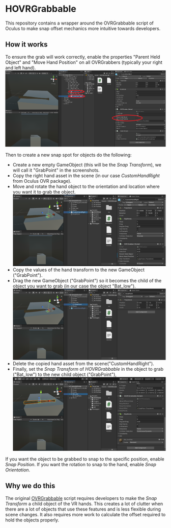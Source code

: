 # HOVRGrabbable
This repository contains a wrapper around the OVRGrabbable script of Oculus to make snap offset mechanics more intuitive towards developers.

## How it works
To ensure the grab will work correctly, enable the properties "Parent Held Object" and "Move Hand Position" on all OVRGrabbers (typically your right and left hand).
![Setting properties Parent Held Object and Move Hand Position](./res/ovrgrabber_config.png) 

Then to create a new snap spot for objects do the following:
- Create a new empty GameObject (this will be the *Snap Transform*), we will call it "GrabPoint" in the screenshots.
- Copy the right hand asset in the scene (in our case *CustomHandRight* from Oculus OVR package).
- Move and rotate the hand object to the orientation and location where you want it to grab the object.
![CustomHandRight copy in scene](./res/customhandright_copy.png)
- Copy the values of the hand transform to the new GameObject ("GrabPoint").
- Drag the new GameObject ("GrabPoint") so it becomes the child of the object you want to grab (in our case the object "Bat_low").
![GrabPoint as child object of Bat_low](./res/grabpoint_as_child.png)
- Delete the copied hand asset from the scene("CustomHandRight").
- Finally, set the *Snap Transform* of *HOVRGrabbable* in the object to grab ("Bat_low") to the new child object ("GrabPoint"), 
![Snap values of HOVRGrabbable](./res/hovrgrabbable_snap.png)

If you want the object to be grabbed to snap to the specific position, enable *Snap Position*. If you want the rotation to snap to the hand, enable *Snap Orientation*.

## Why we do this
The original [OVRGrabbable](https://developer.oculus.com/reference/unity/1.43/class_o_v_r_grabbable/) script requires developers to make the *Snap Transform* a child object of the VR hands. This creates a lot of clutter when there are a lot of objects that use these features and is less flexible during scene changes. It also requires more work to calculate the offset required to hold the objects properly.
